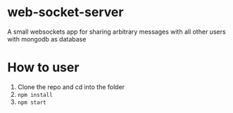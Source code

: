 # web-socket-server
A small websockets app for sharing arbitrary messages with all other users with mongodb as database

# How to user

1. Clone the repo and cd into the folder
2. ``` npm install ```
3. ``` npm start  ```
